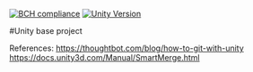 [![BCH compliance](https://bettercodehub.com/edge/badge/Pedrobusou/unity-base-project?branch=master)](https://bettercodehub.com/)
[![Unity Version](https://img.shields.io/badge/unity%20version%20-2019.2.2f1-blue.svg)](https://unity3d.com/unity/whats-new/2019.2.2)

#Unity base project

References:
https://thoughtbot.com/blog/how-to-git-with-unity
https://docs.unity3d.com/Manual/SmartMerge.html
